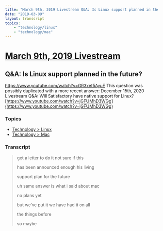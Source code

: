 ```yaml
---
title: "March 9th, 2019 Livestream Q&A: Is Linux support planned in the future?"
date: "2019-03-09"
layout: transcript
topics:
    - "technology/linux"
    - "technology/mac"
---
```

# [March 9th, 2019 Livestream](../2019-03-09.md)
## Q&A: Is Linux support planned in the future?
https://www.youtube.com/watch?v=GR3xet5AyuE
This question was possibly duplicated with a more recent answer: December 15th, 2020 Livestream Q&A: Will Satisfactory have native support for Linux? [https://www.youtube.com/watch?v=jGFUMhD3WGg](https://www.youtube.com/watch?v=jGFUMhD3WGg)


### Topics
* [Technology > Linux](../topics/technology/linux.md)
* [Technology > Mac](../topics/technology/mac.md)

### Transcript

> get a letter to do it not sure if this
>
> has been announced enough his living
>
> support plan for the future
>
> uh same answer is what i said about mac
>
> no plans yet
>
> but we've put it we have had it on all
>
> the things before
>
> so maybe

